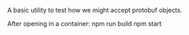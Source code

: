 A basic utility to test how we might accept protobuf objects.

After opening in a container:
npm run build
npm start

